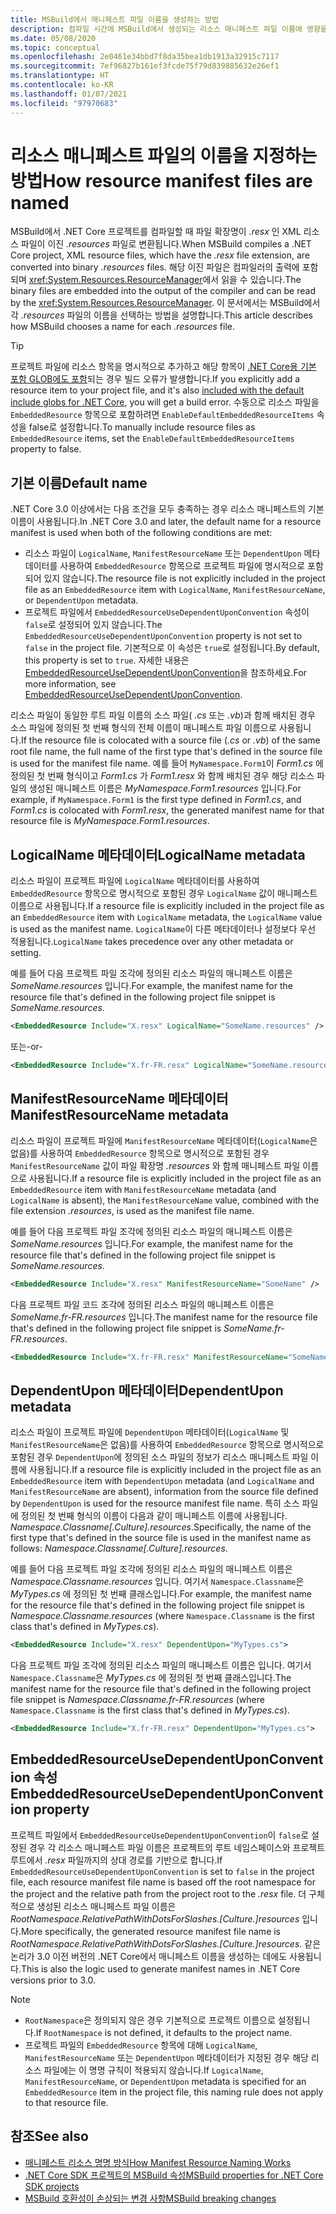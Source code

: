 ```yaml
---
title: MSBuild에서 매니페스트 파일 이름을 생성하는 방법
description: 컴파일 시간에 MSBuild에서 생성되는 리소스 매니페스트 파일 이름에 영향을 주는 요소를 설명합니다.
ms.date: 05/08/2020
ms.topic: conceptual
ms.openlocfilehash: 2e0461e34bbd7f8da35bea1db1913a32915c7117
ms.sourcegitcommit: 7ef96827b161ef3fcde75f79d839885632e26ef1
ms.translationtype: HT
ms.contentlocale: ko-KR
ms.lasthandoff: 01/07/2021
ms.locfileid: "97970683"
---
```

# <a name="how-resource-manifest-files-are-named"></a><span data-ttu-id="a7dc9-103">리소스 매니페스트 파일의 이름을 지정하는 방법</span><span class="sxs-lookup"><span data-stu-id="a7dc9-103">How resource manifest files are named</span></span>

<span data-ttu-id="a7dc9-104">MSBuild에서 .NET Core 프로젝트를 컴파일할 때 파일 확장명이 *.resx* 인 XML 리소스 파일이 이진 *.resources* 파일로 변환됩니다.</span><span class="sxs-lookup"><span data-stu-id="a7dc9-104">When MSBuild compiles a .NET Core project, XML resource files, which have the *.resx* file extension, are converted into binary *.resources* files.</span></span> <span data-ttu-id="a7dc9-105">해당 이진 파일은 컴파일러의 출력에 포함되며 <xref:System.Resources.ResourceManager>에서 읽을 수 있습니다.</span><span class="sxs-lookup"><span data-stu-id="a7dc9-105">The binary files are embedded into the output of the compiler and can be read by the <xref:System.Resources.ResourceManager>.</span></span> <span data-ttu-id="a7dc9-106">이 문서에서는 MSBuild에서 각 *.resources* 파일의 이름을 선택하는 방법을 설명합니다.</span><span class="sxs-lookup"><span data-stu-id="a7dc9-106">This article describes how MSBuild chooses a name for each *.resources* file.</span></span>

> [!TIP]
> <span data-ttu-id="a7dc9-107">프로젝트 파일에 리소스 항목을 명시적으로 추가하고 해당 항목이 [.NET Core용 기본 포함 GLOB에도 포함](../project-sdk/overview.md#default-includes-and-excludes)되는 경우 빌드 오류가 발생합니다.</span><span class="sxs-lookup"><span data-stu-id="a7dc9-107">If you explicitly add a resource item to your project file, and it's also [included with the default include globs for .NET Core](../project-sdk/overview.md#default-includes-and-excludes), you will get a build error.</span></span> <span data-ttu-id="a7dc9-108">수동으로 리소스 파일을 `EmbeddedResource` 항목으로 포함하려면 `EnableDefaultEmbeddedResourceItems` 속성을 false로 설정합니다.</span><span class="sxs-lookup"><span data-stu-id="a7dc9-108">To manually include resource files as `EmbeddedResource` items, set the `EnableDefaultEmbeddedResourceItems` property to false.</span></span>

## <a name="default-name"></a><span data-ttu-id="a7dc9-109">기본 이름</span><span class="sxs-lookup"><span data-stu-id="a7dc9-109">Default name</span></span>

<span data-ttu-id="a7dc9-110">.NET Core 3.0 이상에서는 다음 조건을 모두 충족하는 경우 리소스 매니페스트의 기본 이름이 사용됩니다.</span><span class="sxs-lookup"><span data-stu-id="a7dc9-110">In .NET Core 3.0 and later, the default name for a resource manifest is used when both of the following conditions are met:</span></span>

- <span data-ttu-id="a7dc9-111">리소스 파일이 `LogicalName`, `ManifestResourceName` 또는 `DependentUpon` 메타데이터를 사용하여 `EmbeddedResource` 항목으로 프로젝트 파일에 명시적으로 포함되어 있지 않습니다.</span><span class="sxs-lookup"><span data-stu-id="a7dc9-111">The resource file is not explicitly included in the project file as an `EmbeddedResource` item with `LogicalName`, `ManifestResourceName`, or `DependentUpon` metadata.</span></span>
- <span data-ttu-id="a7dc9-112">프로젝트 파일에서 `EmbeddedResourceUseDependentUponConvention` 속성이 `false`로 설정되어 있지 않습니다.</span><span class="sxs-lookup"><span data-stu-id="a7dc9-112">The `EmbeddedResourceUseDependentUponConvention` property is not set to `false` in the project file.</span></span> <span data-ttu-id="a7dc9-113">기본적으로 이 속성은 `true`로 설정됩니다.</span><span class="sxs-lookup"><span data-stu-id="a7dc9-113">By default, this property is set to `true`.</span></span> <span data-ttu-id="a7dc9-114">자세한 내용은 [EmbeddedResourceUseDependentUponConvention](../project-sdk/msbuild-props.md#embeddedresourceusedependentuponconvention)을 참조하세요.</span><span class="sxs-lookup"><span data-stu-id="a7dc9-114">For more information, see [EmbeddedResourceUseDependentUponConvention](../project-sdk/msbuild-props.md#embeddedresourceusedependentuponconvention).</span></span>

<span data-ttu-id="a7dc9-115">리소스 파일이 동일한 루트 파일 이름의 소스 파일( *.cs* 또는 *.vb*)과 함께 배치된 경우 소스 파일에 정의된 첫 번째 형식의 전체 이름이 매니페스트 파일 이름으로 사용됩니다.</span><span class="sxs-lookup"><span data-stu-id="a7dc9-115">If the resource file is colocated with a source file (*.cs* or *.vb*) of the same root file name, the full name of the first type that's defined in the source file is used for the manifest file name.</span></span> <span data-ttu-id="a7dc9-116">예를 들어 `MyNamespace.Form1`이 *Form1.cs* 에 정의된 첫 번째 형식이고 *Form1.cs* 가 *Form1.resx* 와 함께 배치된 경우 해당 리소스 파일의 생성된 매니페스트 이름은 *MyNamespace.Form1.resources* 입니다.</span><span class="sxs-lookup"><span data-stu-id="a7dc9-116">For example, if `MyNamespace.Form1` is the first type defined in *Form1.cs*, and *Form1.cs* is colocated with *Form1.resx*, the generated manifest name for that resource file is *MyNamespace.Form1.resources*.</span></span>

## <a name="logicalname-metadata"></a><span data-ttu-id="a7dc9-117">LogicalName 메타데이터</span><span class="sxs-lookup"><span data-stu-id="a7dc9-117">LogicalName metadata</span></span>

<span data-ttu-id="a7dc9-118">리소스 파일이 프로젝트 파일에 `LogicalName` 메타데이터를 사용하여 `EmbeddedResource` 항목으로 명시적으로 포함된 경우 `LogicalName` 값이 매니페스트 이름으로 사용됩니다.</span><span class="sxs-lookup"><span data-stu-id="a7dc9-118">If a resource file is explicitly included in the project file as an `EmbeddedResource` item with `LogicalName` metadata, the `LogicalName` value is used as the manifest name.</span></span> <span data-ttu-id="a7dc9-119">`LogicalName`이 다른 메타데이터나 설정보다 우선 적용됩니다.</span><span class="sxs-lookup"><span data-stu-id="a7dc9-119">`LogicalName` takes precedence over any other metadata or setting.</span></span>

<span data-ttu-id="a7dc9-120">예를 들어 다음 프로젝트 파일 조각에 정의된 리소스 파일의 매니페스트 이름은 *SomeName.resources* 입니다.</span><span class="sxs-lookup"><span data-stu-id="a7dc9-120">For example, the manifest name for the resource file that's defined in the following project file snippet is *SomeName.resources*.</span></span>

```xml
<EmbeddedResource Include="X.resx" LogicalName="SomeName.resources" />
```

<span data-ttu-id="a7dc9-121">또는</span><span class="sxs-lookup"><span data-stu-id="a7dc9-121">-or-</span></span>

```xml
<EmbeddedResource Include="X.fr-FR.resx" LogicalName="SomeName.resources" />
```

## <a name="manifestresourcename-metadata"></a><span data-ttu-id="a7dc9-122">ManifestResourceName 메타데이터</span><span class="sxs-lookup"><span data-stu-id="a7dc9-122">ManifestResourceName metadata</span></span>

<span data-ttu-id="a7dc9-123">리소스 파일이 프로젝트 파일에 `ManifestResourceName` 메타데이터(`LogicalName`은 없음)를 사용하여 `EmbeddedResource` 항목으로 명시적으로 포함된 경우 `ManifestResourceName` 값이 파일 확장명 *.resources* 와 함께 매니페스트 파일 이름으로 사용됩니다.</span><span class="sxs-lookup"><span data-stu-id="a7dc9-123">If a resource file is explicitly included in the project file as an `EmbeddedResource` item with `ManifestResourceName` metadata (and `LogicalName` is absent), the `ManifestResourceName` value, combined with the file extension *.resources*, is used as the manifest file name.</span></span>

<span data-ttu-id="a7dc9-124">예를 들어 다음 프로젝트 파일 조각에 정의된 리소스 파일의 매니페스트 이름은 *SomeName.resources* 입니다.</span><span class="sxs-lookup"><span data-stu-id="a7dc9-124">For example, the manifest name for the resource file that's defined in the following project file snippet is *SomeName.resources*.</span></span>

```xml
<EmbeddedResource Include="X.resx" ManifestResourceName="SomeName" />
```

<span data-ttu-id="a7dc9-125">다음 프로젝트 파일 코드 조각에 정의된 리소스 파일의 매니페스트 이름은 *SomeName.fr-FR.resources* 입니다.</span><span class="sxs-lookup"><span data-stu-id="a7dc9-125">The manifest name for the resource file that's defined in the following project file snippet is *SomeName.fr-FR.resources*.</span></span>

```xml
<EmbeddedResource Include="X.fr-FR.resx" ManifestResourceName="SomeName.fr-FR" />
```

## <a name="dependentupon-metadata"></a><span data-ttu-id="a7dc9-126">DependentUpon 메타데이터</span><span class="sxs-lookup"><span data-stu-id="a7dc9-126">DependentUpon metadata</span></span>

<span data-ttu-id="a7dc9-127">리소스 파일이 프로젝트 파일에 `DependentUpon` 메타데이터(`LogicalName` 및 `ManifestResourceName`은 없음)를 사용하여 `EmbeddedResource` 항목으로 명시적으로 포함된 경우 `DependentUpon`에 정의된 소스 파일의 정보가 리소스 매니페스트 파일 이름에 사용됩니다.</span><span class="sxs-lookup"><span data-stu-id="a7dc9-127">If a resource file is explicitly included in the project file as an `EmbeddedResource` item with `DependentUpon` metadata (and `LogicalName` and `ManifestResourceName` are absent), information from the source file defined by `DependentUpon` is used for the resource manifest file name.</span></span> <span data-ttu-id="a7dc9-128">특히 소스 파일에 정의된 첫 번째 형식의 이름이 다음과 같이 매니페스트 이름에 사용됩니다. *Namespace.Classname\[.Culture].resources*.</span><span class="sxs-lookup"><span data-stu-id="a7dc9-128">Specifically, the name of the first type that's defined in the source file is used in the manifest name as follows: *Namespace.Classname\[.Culture].resources*.</span></span>

<span data-ttu-id="a7dc9-129">예를 들어 다음 프로젝트 파일 조각에 정의된 리소스 파일의 매니페스트 이름은 *Namespace.Classname.resources* 입니다. 여기서 `Namespace.Classname`은 *MyTypes.cs* 에 정의된 첫 번째 클래스입니다.</span><span class="sxs-lookup"><span data-stu-id="a7dc9-129">For example, the manifest name for the resource file that's defined in the following project file snippet is *Namespace.Classname.resources* (where `Namespace.Classname` is the first class that's defined in *MyTypes.cs*).</span></span>

```xml
<EmbeddedResource Include="X.resx" DependentUpon="MyTypes.cs">
```

<span data-ttu-id="a7dc9-130">다음 프로젝트 파일 조각에 정의된 리소스 파일의 매니페스트 이름은 입니다. 여기서 `Namespace.Classname`은 *MyTypes.cs* 에 정의된 첫 번째 클래스입니다.</span><span class="sxs-lookup"><span data-stu-id="a7dc9-130">The manifest name for the resource file that's defined in the following project file snippet is *Namespace.Classname.fr-FR.resources* (where `Namespace.Classname` is the first class that's defined in *MyTypes.cs*).</span></span>

```xml
<EmbeddedResource Include="X.fr-FR.resx" DependentUpon="MyTypes.cs">
```

## <a name="embeddedresourceusedependentuponconvention-property"></a><span data-ttu-id="a7dc9-131">EmbeddedResourceUseDependentUponConvention 속성</span><span class="sxs-lookup"><span data-stu-id="a7dc9-131">EmbeddedResourceUseDependentUponConvention property</span></span>

<span data-ttu-id="a7dc9-132">프로젝트 파일에서 `EmbeddedResourceUseDependentUponConvention`이 `false`로 설정된 경우 각 리소스 매니페스트 파일 이름은 프로젝트의 루트 네임스페이스와 프로젝트 루트에서 *.resx* 파일까지의 상대 경로를 기반으로 합니다.</span><span class="sxs-lookup"><span data-stu-id="a7dc9-132">If `EmbeddedResourceUseDependentUponConvention` is set to `false` in the project file, each resource manifest file name is based off the root namespace for the project and the relative path from the project root to the *.resx* file.</span></span> <span data-ttu-id="a7dc9-133">더 구체적으로 생성된 리소스 매니페스트 파일 이름은 *RootNamespace.RelativePathWithDotsForSlashes.\[Culture.]resources* 입니다.</span><span class="sxs-lookup"><span data-stu-id="a7dc9-133">More specifically, the generated resource manifest file name is *RootNamespace.RelativePathWithDotsForSlashes.\[Culture.]resources*.</span></span> <span data-ttu-id="a7dc9-134">같은 논리가 3.0 이전 버전의 .NET Core에서 매니페스트 이름을 생성하는 데에도 사용됩니다.</span><span class="sxs-lookup"><span data-stu-id="a7dc9-134">This is also the logic used to generate manifest names in .NET Core versions prior to 3.0.</span></span>

> [!NOTE]
>
> - <span data-ttu-id="a7dc9-135">`RootNamespace`은 정의되지 않은 경우 기본적으로 프로젝트 이름으로 설정됩니다.</span><span class="sxs-lookup"><span data-stu-id="a7dc9-135">If `RootNamespace` is not defined, it defaults to the project name.</span></span>
> - <span data-ttu-id="a7dc9-136">프로젝트 파일의 `EmbeddedResource` 항목에 대해 `LogicalName`, `ManifestResourceName` 또는 `DependentUpon` 메타데이터가 지정된 경우 해당 리소스 파일에는 이 명명 규칙이 적용되지 않습니다.</span><span class="sxs-lookup"><span data-stu-id="a7dc9-136">If `LogicalName`, `ManifestResourceName`, or `DependentUpon` metadata is specified for an `EmbeddedResource` item in the project file, this naming rule does not apply to that resource file.</span></span>

## <a name="see-also"></a><span data-ttu-id="a7dc9-137">참조</span><span class="sxs-lookup"><span data-stu-id="a7dc9-137">See also</span></span>

- [<span data-ttu-id="a7dc9-138">매니페스트 리소스 명명 방식</span><span class="sxs-lookup"><span data-stu-id="a7dc9-138">How Manifest Resource Naming Works</span></span>](https://gist.github.com/BenVillalobos/041673b9a73bec60fdc3bf0f86fae62a)
- [<span data-ttu-id="a7dc9-139">.NET Core SDK 프로젝트의 MSBuild 속성</span><span class="sxs-lookup"><span data-stu-id="a7dc9-139">MSBuild properties for .NET Core SDK projects</span></span>](../project-sdk/msbuild-props.md)
- [<span data-ttu-id="a7dc9-140">MSBuild 호환성이 손상되는 변경 사항</span><span class="sxs-lookup"><span data-stu-id="a7dc9-140">MSBuild breaking changes</span></span>](../compatibility/msbuild.md)
